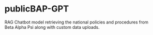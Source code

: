 # publicBAP-GPT
RAG Chatbot model retrieving the national policies and procedures from Beta Alpha Psi along with custom data uploads. 
